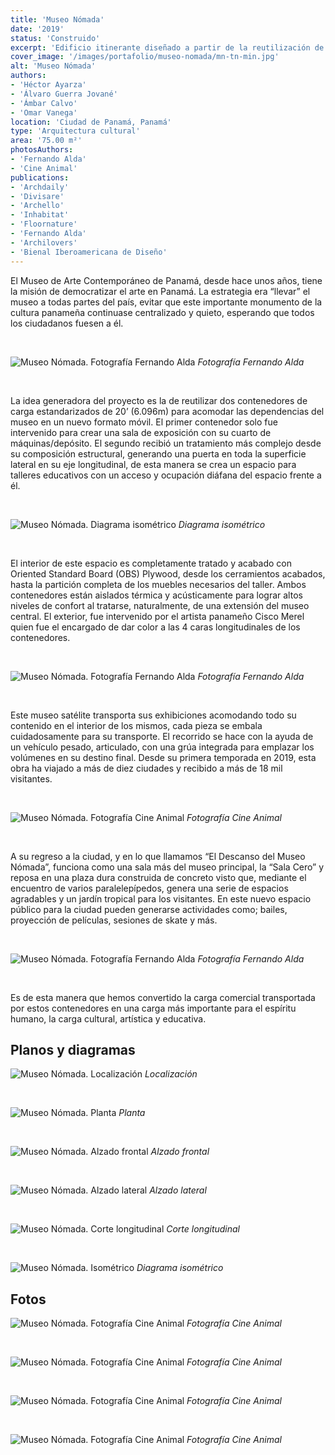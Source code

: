 ```yaml
---
title: 'Museo Nómada'
date: '2019'
status: 'Construido'
excerpt: 'Edificio itinerante diseñado a partir de la reutilización de 2 antiguos contenedores de carga marítima que viajan como museo por todo Panamá.'
cover_image: '/images/portafolio/museo-nomada/mn-tn-min.jpg'
alt: 'Museo Nómada'
authors:
- 'Héctor Ayarza'
- 'Álvaro Guerra Jované'
- 'Ámbar Calvo'
- 'Omar Vanega'
location: 'Ciudad de Panamá, Panamá'
type: 'Arquitectura cultural'
area: '75.00 m²'
photosAuthors:
- 'Fernando Alda'
- 'Cine Animal'
publications:
- 'Archdaily'
- 'Divisare'
- 'Archello'
- 'Inhabitat'
- 'Floornature'
- 'Fernando Alda'
- 'Archilovers'
- 'Bienal Iberoamericana de Diseño'
---
```


El Museo de Arte Contemporáneo de Panamá, desde hace unos años, tiene la misión de democratizar el arte en Panamá. La estrategia era “llevar” el museo a todas partes del país, evitar que este importante monumento de la cultura panameña continuase centralizado y quieto, esperando que todos los ciudadanos fuesen a él.

<br />

![Museo Nómada. Fotografía Fernando Alda](/images/portafolio/museo-nomada/8895_01.jpg)
*Fotografía Fernando Alda*

<br />

La idea generadora del proyecto es la de reutilizar dos contenedores de carga estandarizados de 20’ (6.096m) para acomodar las dependencias del museo en un nuevo formato móvil. El primer contenedor solo fue intervenido para crear una sala de exposición con su cuarto de máquinas/depósito. El segundo recibió un tratamiento más complejo desde su composición estructural, generando una puerta en toda la superficie lateral en su eje longitudinal, de esta manera se crea un espacio para talleres educativos con un acceso y ocupación diáfana del espacio frente a él.

<br />

![Museo Nómada. Diagrama isométrico](/images/portafolio/museo-nomada/mn-isometrico.jpg)
*Diagrama isométrico*

<br />

El interior de este espacio es completamente tratado y acabado con Oriented Standard Board (OBS) Plywood, desde los cerramientos acabados, hasta la partición completa de los muebles necesarios del taller. Ambos contenedores están aislados térmica y acústicamente para lograr altos niveles de confort al tratarse, naturalmente, de una extensión del museo central. El exterior, fue intervenido por el artista panameño Cisco Merel quien fue el encargado de dar color a las 4 caras longitudinales de los contenedores.

<br />

![Museo Nómada. Fotografía Fernando Alda](/images/portafolio/museo-nomada/8895_22.jpg)
*Fotografía Fernando Alda*

<br />

Este museo satélite transporta sus exhibiciones acomodando todo su contenido en el interior de los mismos, cada pieza se embala cuidadosamente para su transporte. El recorrido se hace con la ayuda de un vehículo pesado, articulado, con una grúa integrada para emplazar los volúmenes en su destino final. Desde su primera temporada en 2019, esta obra ha viajado a más de diez ciudades y recibido a más de 18 mil visitantes.

<br />

![Museo Nómada. Fotografía Cine Animal](/images/portafolio/museo-nomada/mn-animal-03.jpg)
*Fotografía Cine Animal*

<br />

A su regreso a la ciudad, y en lo que llamamos “El Descanso del Museo Nómada”, funciona como una sala más del museo principal, la “Sala Cero” y reposa en una plaza dura construida de concreto visto que, mediante el encuentro de varios paralelepípedos, genera una serie de espacios agradables y un jardín tropical para los visitantes. En este nuevo espacio público para la ciudad pueden generarse actividades como; bailes, proyección de películas, sesiones de skate y más.

<br />

![Museo Nómada. Fotografía Fernando Alda](/images/portafolio/museo-nomada/8895_28.jpg)
*Fotografía Fernando Alda*

<br />

Es de esta manera que hemos convertido la carga comercial transportada por estos contenedores en una carga más importante para el espíritu humano, la carga cultural, artística y educativa.

## Planos y diagramas

![Museo Nómada. Localización](/images/portafolio/museo-nomada/mn-localizacion.jpg)
*Localización*

<br />

![Museo Nómada. Planta](/images/portafolio/museo-nomada/mn-planta.jpg)
*Planta*

<br />

![Museo Nómada. Alzado frontal](/images/portafolio/museo-nomada/mn-alzado-frontal.jpg)
*Alzado frontal*

<br />

![Museo Nómada. Alzado lateral](/images/portafolio/museo-nomada/mn-alzado-lateral.jpg)
*Alzado lateral*

<br />

![Museo Nómada. Corte longitudinal](/images/portafolio/museo-nomada/mn-corte-longitudinal.jpg)
*Corte longitudinal*

<br />

![Museo Nómada. Isométrico](/images/portafolio/museo-nomada/mn-isometrico.jpg)
*Diagrama isométrico*

## Fotos

![Museo Nómada. Fotografía Cine Animal](/images/portafolio/museo-nomada/mn-animal-04.jpg)
*Fotografía Cine Animal*

<br />

![Museo Nómada. Fotografía Cine Animal](/images/portafolio/museo-nomada/mn-animal-01.jpg)
*Fotografía Cine Animal*

<br />

![Museo Nómada. Fotografía Cine Animal](/images/portafolio/museo-nomada/mn-animal-03.jpg)
*Fotografía Cine Animal*

<br />

![Museo Nómada. Fotografía Cine Animal](/images/portafolio/museo-nomada/mn-animal-02.jpg)
*Fotografía Cine Animal*

<br />
